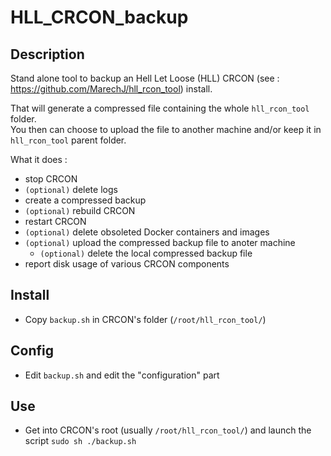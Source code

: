 # HLL_CRCON_backup

## Description
Stand alone tool to backup an Hell Let Loose (HLL) CRCON (see : https://github.com/MarechJ/hll_rcon_tool) install.

That will generate a compressed file containing the whole `hll_rcon_tool` folder.  
You then can choose to upload the file to another machine and/or keep it in `hll_rcon_tool` parent folder.

What it does :  
- stop CRCON  
- `(optional)` delete logs  
- create a compressed backup  
- `(optional)` rebuild CRCON  
- restart CRCON  
- `(optional)` delete obsoleted Docker containers and images  
- `(optional)` upload the compressed backup file to anoter machine  
  - `(optional)` delete the local compressed backup file  
- report disk usage of various CRCON components

## Install
- Copy `backup.sh` in CRCON's folder (`/root/hll_rcon_tool/`)

## Config
- Edit `backup.sh` and edit the "configuration" part

## Use
- Get into CRCON's root (usually `/root/hll_rcon_tool/`) and launch the script `sudo sh ./backup.sh`
